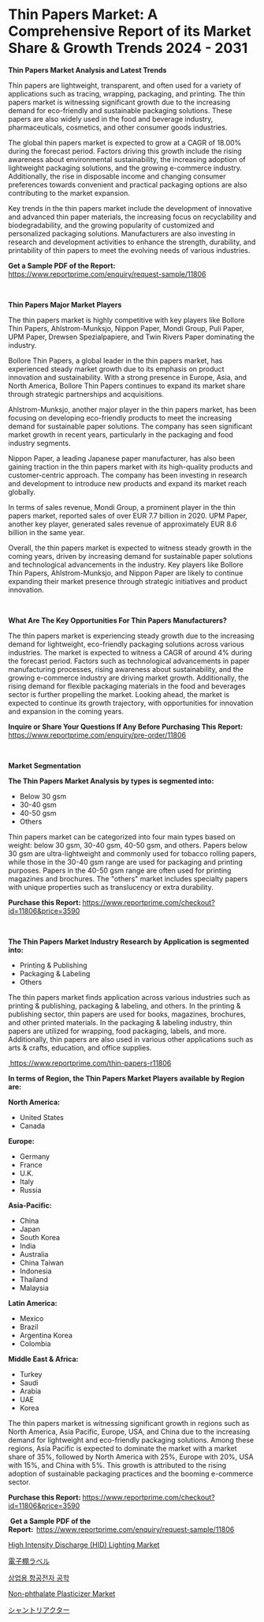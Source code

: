 <p><h1>Thin Papers Market: A Comprehensive Report of its Market Share & Growth Trends 2024 - 2031</h1></p><p><strong>Thin Papers Market Analysis and Latest Trends</strong></p>
<p><p>Thin papers are lightweight, transparent, and often used for a variety of applications such as tracing, wrapping, packaging, and printing. The thin papers market is witnessing significant growth due to the increasing demand for eco-friendly and sustainable packaging solutions. These papers are also widely used in the food and beverage industry, pharmaceuticals, cosmetics, and other consumer goods industries.</p><p>The global thin papers market is expected to grow at a CAGR of 18.00% during the forecast period. Factors driving this growth include the rising awareness about environmental sustainability, the increasing adoption of lightweight packaging solutions, and the growing e-commerce industry. Additionally, the rise in disposable income and changing consumer preferences towards convenient and practical packaging options are also contributing to the market expansion.</p><p>Key trends in the thin papers market include the development of innovative and advanced thin paper materials, the increasing focus on recyclability and biodegradability, and the growing popularity of customized and personalized packaging solutions. Manufacturers are also investing in research and development activities to enhance the strength, durability, and printability of thin papers to meet the evolving needs of various industries.</p></p>
<p><strong>Get a Sample PDF of the Report:&nbsp;</strong> <a href="https://www.reportprime.com/enquiry/request-sample/11806">https://www.reportprime.com/enquiry/request-sample/11806</a></p>
<p>&nbsp;</p>
<p><strong>Thin Papers Major Market Players</strong></p>
<p><p>The thin papers market is highly competitive with key players like Bollore Thin Papers, Ahlstrom-Munksjo, Nippon Paper, Mondi Group, Puli Paper, UPM Paper, Drewsen Spezialpapiere, and Twin Rivers Paper dominating the industry.</p><p>Bollore Thin Papers, a global leader in the thin papers market, has experienced steady market growth due to its emphasis on product innovation and sustainability. With a strong presence in Europe, Asia, and North America, Bollore Thin Papers continues to expand its market share through strategic partnerships and acquisitions.</p><p>Ahlstrom-Munksjo, another major player in the thin papers market, has been focusing on developing eco-friendly products to meet the increasing demand for sustainable paper solutions. The company has seen significant market growth in recent years, particularly in the packaging and food industry segments.</p><p>Nippon Paper, a leading Japanese paper manufacturer, has also been gaining traction in the thin papers market with its high-quality products and customer-centric approach. The company has been investing in research and development to introduce new products and expand its market reach globally.</p><p>In terms of sales revenue, Mondi Group, a prominent player in the thin papers market, reported sales of over EUR 7.7 billion in 2020. UPM Paper, another key player, generated sales revenue of approximately EUR 8.6 billion in the same year.</p><p>Overall, the thin papers market is expected to witness steady growth in the coming years, driven by increasing demand for sustainable paper solutions and technological advancements in the industry. Key players like Bollore Thin Papers, Ahlstrom-Munksjo, and Nippon Paper are likely to continue expanding their market presence through strategic initiatives and product innovation.</p></p>
<p>&nbsp;</p>
<p><strong>What Are The Key Opportunities For Thin Papers Manufacturers?</strong></p>
<p><p>The thin papers market is experiencing steady growth due to the increasing demand for lightweight, eco-friendly packaging solutions across various industries. The market is expected to witness a CAGR of around 4% during the forecast period. Factors such as technological advancements in paper manufacturing processes, rising awareness about sustainability, and the growing e-commerce industry are driving market growth. Additionally, the rising demand for flexible packaging materials in the food and beverages sector is further propelling the market. Looking ahead, the market is expected to continue its growth trajectory, with opportunities for innovation and expansion in the coming years.</p></p>
<p><strong>Inquire or Share Your Questions If Any Before Purchasing This Report:</strong> <a href="https://www.reportprime.com/enquiry/pre-order/11806">https://www.reportprime.com/enquiry/pre-order/11806</a></p>
<p>&nbsp;</p>
<p><strong>Market Segmentation</strong></p>
<p><strong>The Thin Papers Market Analysis by types is segmented into:</strong></p>
<p><ul><li>Below 30 gsm</li><li>30-40 gsm</li><li>40-50 gsm</li><li>Others</li></ul></p>
<p><p>Thin papers market can be categorized into four main types based on weight: below 30 gsm, 30-40 gsm, 40-50 gsm, and others. Papers below 30 gsm are ultra-lightweight and commonly used for tobacco rolling papers, while those in the 30-40 gsm range are used for packaging and printing purposes. Papers in the 40-50 gsm range are often used for printing magazines and brochures. The "others" market includes specialty papers with unique properties such as translucency or extra durability.</p></p>
<p><strong>Purchase this Report:&nbsp;</strong><a href="https://www.reportprime.com/checkout?id=11806&price=3590">https://www.reportprime.com/checkout?id=11806&price=3590</a></p>
<p>&nbsp;</p>
<p><strong>The Thin Papers Market Industry Research by Application is segmented into:</strong></p>
<p><ul><li>Printing & Publishing</li><li>Packaging & Labeling</li><li>Others</li></ul></p>
<p><p>The thin papers market finds application across various industries such as printing & publishing, packaging & labeling, and others. In the printing & publishing sector, thin papers are used for books, magazines, brochures, and other printed materials. In the packaging & labeling industry, thin papers are utilized for wrapping, food packaging, labels, and more. Additionally, thin papers are also used in various other applications such as arts & crafts, education, and office supplies.</p></p>
<p><a href="https://www.reportprime.com/thin-papers-r11806">&nbsp;https://www.reportprime.com/thin-papers-r11806</a></p>
<p><strong>In terms of Region, the Thin Papers Market Players available by Region are:</strong></p>
<p>
    <p> <strong> North America: </strong>
        <ul>
            <li>United States</li>
            <li>Canada</li>
        </ul>
        </p> 
    <p> <strong> Europe: </strong>
        <ul>
            <li>Germany</li>
            <li>France</li>
            <li>U.K.</li>
            <li>Italy</li>
            <li>Russia</li>
        </ul>
        </p> 
    <p> <strong> Asia-Pacific: </strong>
        <ul>
            <li>China</li>
            <li>Japan</li>
            <li>South Korea</li>
            <li>India</li>
            <li>Australia</li>
            <li>China Taiwan</li>
            <li>Indonesia</li>
            <li>Thailand</li>
            <li>Malaysia</li>
        </ul>
        </p> 
    <p> <strong> Latin America: </strong>
        <ul>
            <li>Mexico</li>
            <li>Brazil</li>
            <li>Argentina Korea</li>
            <li>Colombia</li>
        </ul>
        </p> 
    <p> <strong> Middle East & Africa: </strong>
        <ul>
            <li>Turkey</li>
            <li>Saudi</li>
            <li>Arabia</li>
            <li>UAE</li>
            <li>Korea</li>
        </ul>
    </p>
    </p>
<p><p>The thin papers market is witnessing significant growth in regions such as North America, Asia Pacific, Europe, USA, and China due to the increasing demand for lightweight and eco-friendly packaging solutions. Among these regions, Asia Pacific is expected to dominate the market with a market share of 35%, followed by North America with 25%, Europe with 20%, USA with 15%, and China with 5%. This growth is attributed to the rising adoption of sustainable packaging practices and the booming e-commerce sector.</p></p>
<p><strong>Purchase this Report: </strong><a href="https://www.reportprime.com/checkout?id=11806&price=3590">https://www.reportprime.com/checkout?id=11806&price=3590</a></p>
<p>&nbsp;<strong>Get a Sample PDF of the Report:&nbsp;&nbsp;</strong><a href="https://www.reportprime.com/enquiry/request-sample/11806">https://www.reportprime.com/enquiry/request-sample/11806</a></p>
<p><strong></strong></p>
<p><p><a href="https://medium.com/@jordymiller63/evaluating-global-high-intensity-discharge-hid-lighting-market-trends-and-growth-opportunities-by-7124ad5fd147">High Intensity Discharge (HID) Lighting Market</a></p><p><a href="https://medium.com/@ronaldowens626/%E9%9B%BB%E5%AD%90%E6%A3%9A%E6%9C%AD%E5%B8%82%E5%A0%B4-2024%E5%B9%B4%E3%81%8B%E3%82%892031%E5%B9%B4%E3%81%BE%E3%81%A7%E3%81%AE%E4%B8%96%E7%95%8C%E5%B8%82%E5%A0%B4%E3%81%AE%E6%B4%9E%E5%AF%9F%E3%81%A8%E8%B2%A9%E5%A3%B2%E3%83%88%E3%83%AC%E3%83%B3%E3%83%89-429bbd28a397">電子棚ラベル</a></p><p><a href="https://medium.com/@evo032/%EA%B8%80%EB%A1%9C%EB%B2%8C-%EC%83%81%EC%9A%A9-%ED%95%AD%EA%B3%B5%EC%A0%84%EC%9E%90%EA%B8%B0%EA%B8%B0-%EC%8B%9C%EC%9E%A5%EC%9D%80-2024%EB%85%84%EB%B6%80%ED%84%B0-2031%EB%85%84%EA%B9%8C%EC%A7%80-14-9-%EC%9D%98-%EC%97%B0%ED%8F%89%EA%B7%A0-%EC%84%B1%EC%9E%A5%EB%A5%A0%EC%9D%84-%EA%B8%B0%EB%A1%9D%ED%95%A0-%EA%B2%83%EC%9C%BC%EB%A1%9C-%EC%98%88%EC%B8%A1%EB%90%A9%EB%8B%88%EB%8B%A4-f0a1c4ed2c34">상업용 항공전자 공학</a></p><p><a href="https://medium.com/@jordymiller63/insights-into-non-phthalate-plasticizer-market-share-and-competitive-landscape-for-period-from-2024-d686d104ce0d">Non-phthalate Plasticizer Market</a></p><p><a href="https://medium.com/@sandrajerde2015/%E3%82%B0%E3%83%AD%E3%83%BC%E3%83%90%E3%83%AB%E3%82%B7%E3%83%A3%E3%83%B3%E3%83%88%E3%83%AA%E3%82%A2%E3%82%AF%E3%82%BF%E3%83%BC%E5%B8%82%E5%A0%B4%E8%A6%8F%E6%A8%A1%E3%81%AF-%E5%B9%B4%E9%96%93%E6%88%90%E9%95%B7%E7%8E%879-1-%E3%81%AB%E9%81%94%E3%81%99%E3%82%8B%E3%81%A8%E4%BA%88%E6%83%B3%E3%81%95%E3%82%8C%E3%81%A6%E3%81%8A%E3%82%8A-%E3%81%93%E3%81%AE%E3%83%AC%E3%83%9D%E3%83%BC%E3%83%88%E3%81%AF2024%E5%B9%B4%E3%81%8B%E3%82%892031%E5%B9%B4%E3%81%AE%E5%B8%82%E5%A0%B4%E6%88%90%E9%95%B7-%E3%83%88%E3%83%AC%E3%83%B3%E3%83%89-%E6%A9%9F%E4%BC%9A-%E4%BA%88%E6%B8%AC%E3%82%92%E7%B6%B2%E7%BE%85%E3%81%97%E3%81%A6%E3%81%84%E3%81%BE%E3%81%99-658c6b0ac2b3">シャントリアクター</a></p></p>